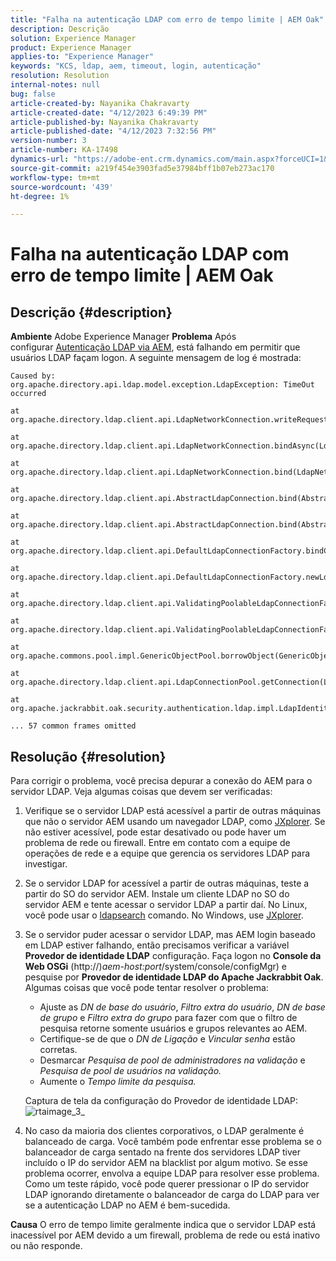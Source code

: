 ```yaml
---
title: "Falha na autenticação LDAP com erro de tempo limite | AEM Oak"
description: Descrição
solution: Experience Manager
product: Experience Manager
applies-to: "Experience Manager"
keywords: "KCS, ldap, aem, timeout, login, autenticação"
resolution: Resolution
internal-notes: null
bug: false
article-created-by: Nayanika Chakravarty
article-created-date: "4/12/2023 6:49:39 PM"
article-published-by: Nayanika Chakravarty
article-published-date: "4/12/2023 7:32:56 PM"
version-number: 3
article-number: KA-17498
dynamics-url: "https://adobe-ent.crm.dynamics.com/main.aspx?forceUCI=1&pagetype=entityrecord&etn=knowledgearticle&id=5d4aeebf-62d9-ed11-a7c7-6045bd006b4b"
source-git-commit: a219f454e3903fad5e37984bff1b07eb273ac170
workflow-type: tm+mt
source-wordcount: '439'
ht-degree: 1%

---
```


# Falha na autenticação LDAP com erro de tempo limite | AEM Oak

## Descrição {#description}

<b>Ambiente</b>
Adobe Experience Manager
<b>Problema</b>
Após configurar [Autenticação LDAP via AEM](https://experienceleague.adobe.com/docs/experience-manager-65/administering/security/ldap-config.html?lang=en), está falhando em permitir que usuários LDAP façam logon. A seguinte mensagem de log é mostrada:


```
Caused by: org.apache.directory.api.ldap.model.exception.LdapException: TimeOut occurred

at org.apache.directory.ldap.client.api.LdapNetworkConnection.writeRequest(LdapNetworkConnection.java:4106)

at org.apache.directory.ldap.client.api.LdapNetworkConnection.bindAsync(LdapNetworkConnection.java:1290)

at org.apache.directory.ldap.client.api.LdapNetworkConnection.bind(LdapNetworkConnection.java:1188)

at org.apache.directory.ldap.client.api.AbstractLdapConnection.bind(AbstractLdapConnection.java:127)

at org.apache.directory.ldap.client.api.AbstractLdapConnection.bind(AbstractLdapConnection.java:112)

at org.apache.directory.ldap.client.api.DefaultLdapConnectionFactory.bindConnection(DefaultLdapConnectionFactory.java:64)

at org.apache.directory.ldap.client.api.DefaultLdapConnectionFactory.newLdapConnection(DefaultLdapConnectionFactory.java:107)

at org.apache.directory.ldap.client.api.ValidatingPoolableLdapConnectionFactory.makeObject(ValidatingPoolableLdapConnectionFactory.java:133)

at org.apache.directory.ldap.client.api.ValidatingPoolableLdapConnectionFactory.makeObject(ValidatingPoolableLdapConnectionFactory.java:59)

at org.apache.commons.pool.impl.GenericObjectPool.borrowObject(GenericObjectPool.java:1188)

at org.apache.directory.ldap.client.api.LdapConnectionPool.getConnection(LdapConnectionPool.java:123)

at org.apache.jackrabbit.oak.security.authentication.ldap.impl.LdapIdentityProvider.connect(LdapIdentityProvider.java:771)

... 57 common frames omitted
```



## Resolução {#resolution}


Para corrigir o problema, você precisa depurar a conexão do AEM para o servidor LDAP. Veja algumas coisas que devem ser verificadas:

1. Verifique se o servidor LDAP está acessível a partir de outras máquinas que não o servidor AEM usando um navegador LDAP, como [JXplorer](http://jxplorer.org/). Se não estiver acessível, pode estar desativado ou pode haver um problema de rede ou firewall. Entre em contato com a equipe de operações de rede e a equipe que gerencia os servidores LDAP para investigar.
2. Se o servidor LDAP for acessível a partir de outras máquinas, teste a partir do SO do servidor AEM. Instale um cliente LDAP no SO do servidor AEM e tente acessar o servidor LDAP a partir daí. No Linux, você pode usar o [ldapsearch](https://access.redhat.com/documentation/en-us/red_hat_directory_server/11/html/administration_guide/examples-of-common-ldapsearches) comando. No Windows, use [JXplorer](http://jxplorer.org/).
3. Se o servidor puder acessar o servidor LDAP, mas AEM login baseado em LDAP estiver falhando, então precisamos verificar a variável <b>Provedor de identidade LDAP</b> configuração. Faça logon no <b>Console da Web OSGi</b> (http://)*aem-host:port*/system/console/configMgr) e pesquise por <b>Provedor de identidade LDAP do Apache Jackrabbit Oak</b>. Algumas coisas que você pode tentar resolver o problema:

   - Ajuste as *DN de base do usuário*, *Filtro extra do usuário*, *DN de base de grupo* e *Filtro extra do grupo* para fazer com que o filtro de pesquisa retorne somente usuários e grupos relevantes ao AEM.
   - Certifique-se de que o *DN de Ligação* e *Vincular senha* estão corretas.
   - Desmarcar *Pesquisa de pool de administradores na validação* e *Pesquisa de pool de usuários na validação.*
   - Aumente o *Tempo limite da pesquisa.*

   Captura de tela da configuração do Provedor de identidade LDAP:
   ![rtaimage_3_](https://helpx.adobe.com/content/dam/help/en/experience-manager/kb/LDAP-error/jcr%3acontent/main-pars/image/rtaimage_3_.png "rtaimage_3_")


4. No caso da maioria dos clientes corporativos, o LDAP geralmente é balanceado de carga. Você também pode enfrentar esse problema se o balanceador de carga sentado na frente dos servidores LDAP tiver incluído o IP do servidor AEM na blacklist por algum motivo. Se esse problema ocorrer, envolva a equipe LDAP para resolver esse problema. Como um teste rápido, você pode querer pressionar o IP do servidor LDAP ignorando diretamente o balanceador de carga do LDAP para ver se a autenticação LDAP no AEM é bem-sucedida.

<b>Causa</b>
O erro de tempo limite geralmente indica que o servidor LDAP está inacessível por AEM devido a um firewall, problema de rede ou está inativo ou não responde.
